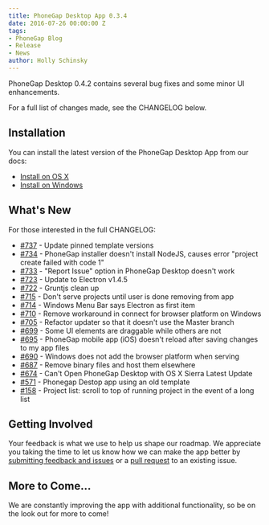 ```yaml
---
title: PhoneGap Desktop App 0.3.4
date: 2016-07-26 00:00:00 Z
tags:
- PhoneGap Blog
- Release
- News
author: Holly Schinsky
---
```


PhoneGap Desktop 0.4.2 contains several bug fixes and some minor UI enhancements.

For a full list of changes made, see the CHANGELOG below.

## Installation

You can install the latest version of the PhoneGap Desktop App from our docs:

- [Install on OS X](http://docs.phonegap.com/references/desktop-app/install/mac/)
- [Install on Windows](http://docs.phonegap.com/references/desktop-app/install/win/)

## What's New

For those interested in the full CHANGELOG:

- [#737](https://github.com/phonegap/phonegap-app-desktop/issues/737) - Update pinned template versions
- [#734](https://github.com/phonegap/phonegap-app-desktop/issues/734) - PhoneGap installer doesn't install NodeJS, causes error "project create failed with code 1"
- [#733](https://github.com/phonegap/phonegap-app-desktop/issues/733) - "Report Issue" option in PhoneGap Desktop doesn't work
- [#723](https://github.com/phonegap/phonegap-app-desktop/issues/723) - Update to Electron v1.4.5
- [#722](https://github.com/phonegap/phonegap-app-desktop/issues/722) - Gruntjs clean up
- [#715](https://github.com/phonegap/phonegap-app-desktop/issues/715) - Don't serve projects until user is done removing from app
- [#714](https://github.com/phonegap/phonegap-app-desktop/issues/714) - Windows Menu Bar says Electron as first item
- [#710](https://github.com/phonegap/phonegap-app-desktop/issues/710) - Remove workaround in connect for browser platform on Windows
- [#705](https://github.com/phonegap/phonegap-app-desktop/issues/705) - Refactor updater so that it doesn't use the Master branch
- [#699](https://github.com/phonegap/phonegap-app-desktop/issues/699) - Some UI elements are draggable while others are not
- [#695](https://github.com/phonegap/phonegap-app-desktop/issues/695) - PhoneGap mobile app (iOS) doesn't reload after saving changes to my app files
- [#690](https://github.com/phonegap/phonegap-app-desktop/issues/690) - Windows does not add the browser platform when serving
- [#687](https://github.com/phonegap/phonegap-app-desktop/issues/687) - Remove binary files and host them elsewhere
- [#674](https://github.com/phonegap/phonegap-app-desktop/issues/674) - Can't Open PhoneGap Desktop with OS X Sierra Latest Update
- [#571](https://github.com/phonegap/phonegap-app-desktop/issues/671) - Phonegap Destop app using an old template
- [#158](https://github.com/phonegap/phonegap-app-desktop/issues/158) - Project list: scroll to top of running project in the event of a long list

## Getting Involved

Your feedback is what we use to help us shape our roadmap. We appreciate you taking the time to let us know how we can make the app better by [submitting feedback and issues](https://github.com/phonegap/phonegap-app-desktop/issues) or a [pull request](https://github.com/phonegap/phonegap-app-desktop) to an existing issue.

## More to Come...

We are constantly improving the app with additional functionality, so be on the look out for more to come!

